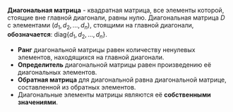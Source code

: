 **Диагональная матрица** - квадратная матрица, все элементы которой, стоящие вне главной диагонали, равны нулю. Диагональная матрица $D$ с элементами $(d_1,d_2,...,d_n)$, стоящими на главной диагонали, **обозначается**: $\text{diag}\{d_1,d_2,...,d_n\}$.

- **Ранг** диагональной матрицы равен количеству ненулевых элементов, находящихся на главной диагонали.
- **Определитель** диагональной матрицы равен произведению её диагональных элементов.
- **Обратная матрица** для диагональной равна диагональной матрице, составленной из обратных элементов.
- Диагональные элементы матрицы являются её **собственными значениями**.